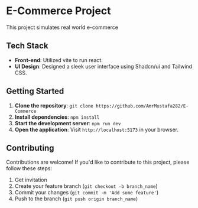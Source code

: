 # E-Commerce Project

This project simulates real world e-commerce

## Tech Stack

- **Front-end**: Utilized vite to run react.
- **UI Design**: Designed a sleek user interface using Shadcn/ui and Tailwind CSS.

## Getting Started

1. **Clone the repository**: `git clone https://github.com/AmrMustafa282/E-Commerce`
2. **Install dependencies**: `npm install`
3. **Start the development server**: `npm run dev`
4. **Open the application**: Visit `http://localhost:5173` in your browser.

## Contributing

Contributions are welcome! If you'd like to contribute to this project, please follow these steps:

1. Get invitation
1. Create your feature branch (`git checkout -b branch_name`)
1. Commit your changes (`git commit -m 'Add some feature'`)
1. Push to the branch (`git push origin branch_name`)
